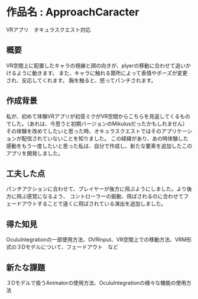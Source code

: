 # 作品名 : ApproachCaracter
VRアプリ　オキュラスクエスト対応

## 概要
VR空間上に配置したキャラの視線と顔の向きが、plyerの移動に合わせて追いかけるように動きます。
また、キャラに触れる箇所によって表情やポーズが変更され、反応してくれます。
胸を触ると、怒ってパンチされます。

## 作成背景
私が、初めて体験VRアプリが初音ミクがVR空間からこちらを見返してくるものでした。（あれは、今思うと初期バージョンのMikulusだったかもしれません）
その体験を改めてしたいと思った時、オキュラスクエストではそのアプリケーションが配信されていないことを知りました。
この経緯があり、あの時体験した感動をもう一度したいと思った私は、自分で作成し、新たな要素を追加したこのアプリを開発しました。

## 工夫した点
パンチアクションに合わせて、プレイヤーが後方に飛ぶようにしました。より後方に飛ぶ感覚になるよう、
コントローラーの振動、飛ばされるのに合わせてフェードアウトすることで遠くに飛ばされている演出を追加しました。

## 得た知見
OculuIntegrationの一部使用方法、OVRInput、VR空間上での移動方法、VRM形式の３Dモデルについて、フェードアウト　など

## 新たな課題
３Dモデルで扱うAnimatorの使用方法、OculuIntegrationの様々な機能の使用方法
